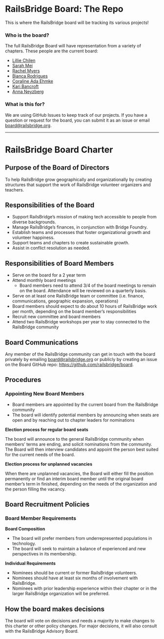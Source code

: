 # RailsBridge Board: The Repo

This is where the RailsBridge board will be tracking its various projects!

### Who is the board?

The full RailsBridge Board will have representation from a variety of chapters. These people are the current board:

* [Lillie Chilen](http://www.lilliechilen.com)
* [Sarah Mei](https://twitter.com/sarahmei)
* [Rachel Myers](https://twitter.com/rachelmyers)
* [Bianca Rodrigues](https://www.linkedin.com/in/biancarodrigues)
* [Coraline Ada Ehmke](http://where.coraline.codes)
* [Kari Bancroft](https://github.com/kariabancroft)
* [Anna Neyzberg](https://github.com/aneyzberg)

### What is this for? 

We are using GitHub Issues to keep track of our projects. If you have a question or request for the board, you can submit it as an issue or email board@railsbridge.org.

---

# RailsBridge Board Charter

## Purpose of the Board of Directors

To help RailsBridge grow geographically and organizationally by creating structures that support the work of RailsBridge volunteer organizers and teachers.

## Responsibilities of the Board

* Support RailsBridge’s mission of making tech accessible to people from diverse backgrounds.
* Manage RailsBridge’s finances, in conjunction with Bridge Foundry.
* Establish teams and processes that foster organizational growth and volunteer happiness.
* Support teams and chapters to create sustainable growth. 
* Assist in conflict resolution as needed.

## Responsibilities of Board Members

* Serve on the board for a 2 year term
* Attend monthly board meetings
  * Board members need to attend 3/4 of the board meetings to remain on the board. Attendance will be reviewed on a quarterly basis.
* Serve on at least one RailsBridge team or committee (i.e. finance, communications, geographic expansion, operations)
* Board members should expect to do about 10 hours of RailsBridge work per month, depending on the board member’s responsibilities
* Recruit new committee and board members
* Attend two RailsBridge workshops per year to stay connected to the RailsBridge community

## Board Communications

Any member of the RailsBridge community can get in touch with the board privately by emailing board@railsbridge.org or publicly by creating an issue on the Board GitHub repo: https://github.com/railsbridge/board.


## Procedures

### Appointing New Board Members

* Board members are appointed by the current board from the RailsBridge community
* The board will identify potential members by announcing when seats are open and by reaching out to chapter leaders for nominations

**Election process for regular board seats**

The board will announce to the general RailsBridge community when members’ terms are ending, and solicit nominations from the community. The Board will then interview candidates and appoint the person best suited for the current needs of the board. 

**Election process for unplanned vacancies**

When there are unplanned vacancies, the Board will either fill the position permanently or find an interim board member until the original board member’s term in finished, depending on the needs of the organization and the person filling the vacancy.

## Board Recruitment Policies

### Board Member Requirements

**Board Composition**

* The board will prefer members from underrepresented populations in technology.
* The board will seek to maintain a balance of experienced and new perspectives in its membership.

**Individual Requirements**

* Nominees should be current or former RailsBridge volunteers.
* Nominees should have at least six months of involvement with RailsBridge.
* Nominees with prior leadership experience within their chapter or in the larger RailsBridge organization will be preferred.

## How the board makes decisions

The board will vote on decisions and needs a majority to make changes to this charter or other policy changes. For major decisions, it will also consult with the RailsBridge Advisory Board.

